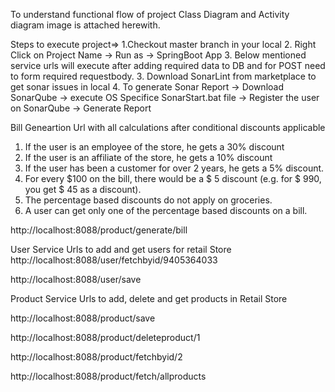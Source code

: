 To understand functional flow of project Class Diagram and Activity diagram image is attached herewith.

Steps to execute project=>
1.Checkout master branch in your local 
2. Right Click on Project Name -> Run as -> SpringBoot App
3. Below mentioned service urls will execute after adding required data to DB and for POST need to form required requestbody.
3. Download SonarLint from marketplace to get sonar issues in local
4. To generate Sonar Report -> Download SonarQube -> execute OS Specifice SonarStart.bat file -> Register the user on SonarQube -> Generate Report


Bill Geneartion Url with all calculations after conditional discounts applicable
1. If the user is an employee of the store, he gets a 30% discount
2. If the user is an affiliate of the store, he gets a 10% discount
3. If the user has been a customer for over 2 years, he gets a 5% discount.
4. For every $100 on the bill, there would be a $ 5 discount (e.g. for $ 990, you
get $ 45 as a discount).
5. The percentage based discounts do not apply on groceries.
6. A user can get only one of the percentage based discounts on a bill.

http://localhost:8088/product/generate/bill

User Service Urls to add and get users for retail Store
http://localhost:8088/user/fetchbyid/9405364033

http://localhost:8088/user/save

Product Service Urls to add, delete and get products in Retail Store

http://localhost:8088/product/save

http://localhost:8088/product/deleteproduct/1

http://localhost:8088/product/fetchbyid/2

http://localhost:8088/product/fetch/allproducts
